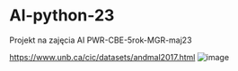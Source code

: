 # AI-python-23
Projekt na zajęcia AI PWR-CBE-5rok-MGR-maj23

https://www.unb.ca/cic/datasets/andmal2017.html
![image](https://github.com/Belniak/AI-python-23/assets/72991102/e10629cf-ebf1-418d-b837-ac0df7832a50)
